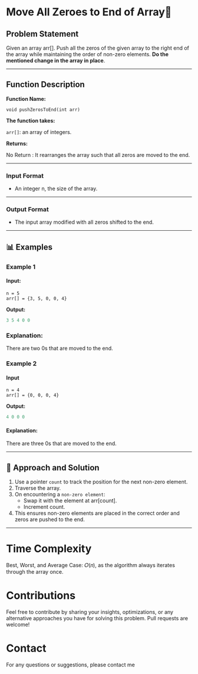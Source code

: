# Move All Zeroes to End of Array🌟

## Problem Statement

Given an array arr[]. Push all the zeros of the given array to the right end of the array while maintaining the order of non-zero elements. **Do the mentioned change in the array in place**.

---

## Function Description

**Function Name:**

```
void pushZerosToEnd(int arr)
```

**The function takes:**

`arr[]`: an array of integers.

**Returns:**

No Return : It rearranges the array such that all zeros are moved to the end.

---

### **Input Format**

- An integer n, the size of the array.

---

### **Output Format**

- The input array modified with all zeros shifted to the end.

---

## 📊 Examples

### Example 1

#### Input:

```
n = 5
arr[] = {3, 5, 0, 0, 4}

```

**Output:**

```java
3 5 4 0 0
```

### Explanation:

There are two 0s that are moved to the end.

### Example 2

#### Input

```
n = 4
arr[] = {0, 0, 0, 4}

```

**Output:**

```java
4 0 0 0
```

#### Explanation:

There are three 0s that are moved to the end.

---

## 🧠 Approach and Solution

1. Use a pointer `count` to track the position for the next non-zero element.
2. Traverse the array.
3. On encountering a `non-zero element`:
   - Swap it with the element at arr[count].
   - Increment count.
4. This ensures non-zero elements are placed in the correct order and zeros are pushed to the end.

---

# Time Complexity

Best, Worst, and Average Case: 𝑂(𝑛), as the algorithm always iterates through the array once.

# Contributions

Feel free to contribute by sharing your insights, optimizations, or any alternative approaches you have for solving this problem. Pull requests are welcome!

# Contact

For any questions or suggestions, please contact me

